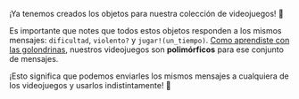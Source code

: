 ¡Ya tenemos creados los objetos para nuestra colección de videojuegos! :clap:

Es importante que notes que todos estos objetos responden a los mismos mensajes: `dificultad`, `violento?` y `jugar!(un_tiempo)`. [Como aprendiste con las golondrinas](https://staging.mumuki.io/exercises/3331-programacion-con-objetos-polimorfismo-y-encapsulamiento-polimorque), nuestros videojuegos son **polimórficos** para ese conjunto de mensajes.

¡Esto significa que podemos enviarles los mismos mensajes a cualquiera de los videojuegos y usarlos indistintamente! :muscle: